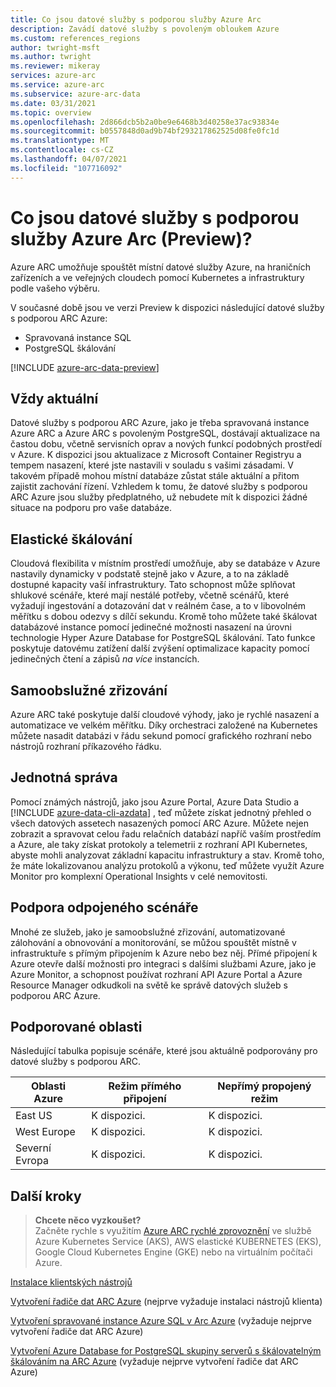 ```yaml
---
title: Co jsou datové služby s podporou služby Azure Arc
description: Zavádí datové služby s povoleným obloukem Azure
ms.custom: references_regions
author: twright-msft
ms.author: twright
ms.reviewer: mikeray
services: azure-arc
ms.service: azure-arc
ms.subservice: azure-arc-data
ms.date: 03/31/2021
ms.topic: overview
ms.openlocfilehash: 2d866dcb5b2a0be9e6468b3d40258e37ac93834e
ms.sourcegitcommit: b0557848d0ad9b74bf293217862525d08fe0fc1d
ms.translationtype: MT
ms.contentlocale: cs-CZ
ms.lasthandoff: 04/07/2021
ms.locfileid: "107716092"
---
```

# <a name="what-are-azure-arc-enabled-data-services-preview"></a>Co jsou datové služby s podporou služby Azure Arc (Preview)?

Azure ARC umožňuje spouštět místní datové služby Azure, na hraničních zařízeních a ve veřejných cloudech pomocí Kubernetes a infrastruktury podle vašeho výběru.

V současné době jsou ve verzi Preview k dispozici následující datové služby s podporou ARC Azure:

- Spravovaná instance SQL
- PostgreSQL škálování

[!INCLUDE [azure-arc-data-preview](../../../includes/azure-arc-data-preview.md)]

## <a name="always-current"></a>Vždy aktuální

Datové služby s podporou ARC Azure, jako je třeba spravovaná instance Azure ARC a Azure ARC s povoleným PostgreSQL, dostávají aktualizace na častou dobu, včetně servisních oprav a nových funkcí podobných prostředí v Azure. K dispozici jsou aktualizace z Microsoft Container Registryu a tempem nasazení, které jste nastavili v souladu s vašimi zásadami. V takovém případě mohou místní databáze zůstat stále aktuální a přitom zajistit zachování řízení. Vzhledem k tomu, že datové služby s podporou ARC Azure jsou služby předplatného, už nebudete mít k dispozici žádné situace na podporu pro vaše databáze.

## <a name="elastic-scale"></a>Elastické škálování

Cloudová flexibilita v místním prostředí umožňuje, aby se databáze v Azure nastavily dynamicky v podstatě stejně jako v Azure, a to na základě dostupné kapacity vaší infrastruktury. Tato schopnost může splňovat shlukové scénáře, které mají nestálé potřeby, včetně scénářů, které vyžadují ingestování a dotazování dat v reálném čase, a to v libovolném měřítku s dobou odezvy s dílčí sekundu. Kromě toho můžete také škálovat databázové instance pomocí jedinečné možnosti nasazení na úrovni technologie Hyper Azure Database for PostgreSQL škálování. Tato funkce poskytuje datovému zatížení další zvýšení optimalizace kapacity pomocí jedinečných čtení a zápisů *na více* instancích.

## <a name="self-service-provisioning"></a>Samoobslužné zřizování

Azure ARC také poskytuje další cloudové výhody, jako je rychlé nasazení a automatizace ve velkém měřítku. Díky orchestraci založené na Kubernetes můžete nasadit databázi v řádu sekund pomocí grafického rozhraní nebo nástrojů rozhraní příkazového řádku.

## <a name="unified-management"></a>Jednotná správa

Pomocí známých nástrojů, jako jsou Azure Portal, Azure Data Studio a [!INCLUDE [azure-data-cli-azdata](../../../includes/azure-data-cli-azdata.md)] , teď můžete získat jednotný přehled o všech datových assetech nasazených pomocí ARC Azure. Můžete nejen zobrazit a spravovat celou řadu relačních databází napříč vaším prostředím a Azure, ale taky získat protokoly a telemetrii z rozhraní API Kubernetes, abyste mohli analyzovat základní kapacitu infrastruktury a stav. Kromě toho, že máte lokalizovanou analýzu protokolů a výkonu, teď můžete využít Azure Monitor pro komplexní Operational Insights v celé nemovitosti.

## <a name="disconnected-scenario-support"></a>Podpora odpojeného scénáře

Mnohé ze služeb, jako je samoobslužné zřizování, automatizované zálohování a obnovování a monitorování, se můžou spouštět místně v infrastruktuře s přímým připojením k Azure nebo bez něj. Přímé připojení k Azure otevře další možnosti pro integraci s dalšími službami Azure, jako je Azure Monitor, a schopnost používat rozhraní API Azure Portal a Azure Resource Manager odkudkoli na světě ke správě datových služeb s podporou ARC Azure.

## <a name="supported-regions"></a>Podporované oblasti

Následující tabulka popisuje scénáře, které jsou aktuálně podporovány pro datové služby s podporou ARC.

|Oblasti Azure  |Režim přímého připojení  |Nepřímý propojený režim  |
|---------|---------|---------|
|East US|K dispozici.|K dispozici.
|West Europe |K dispozici. |K dispozici.
|Severní Evropa|K dispozici.|K dispozici.

## <a name="next-steps"></a>Další kroky

> **Chcete něco vyzkoušet?**  
> Začněte rychle s využitím [Azure ARC rychlé zprovoznění](https://azurearcjumpstart.io/azure_arc_jumpstart/azure_arc_data/) ve službě Azure Kubernetes Service (AKS), AWS elastické KUBERNETES (EKS), Google Cloud Kubernetes Engine (GKE) nebo na virtuálním počítači Azure.

[Instalace klientských nástrojů](install-client-tools.md)

[Vytvoření řadiče dat ARC Azure](create-data-controller.md) (nejprve vyžaduje instalaci nástrojů klienta)

[Vytvoření spravované instance Azure SQL v Arc Azure](create-sql-managed-instance.md) (vyžaduje nejprve vytvoření řadiče dat ARC Azure)

[Vytvoření Azure Database for PostgreSQL skupiny serverů s škálovatelným škálováním na ARC Azure](create-postgresql-hyperscale-server-group.md) (vyžaduje nejprve vytvoření řadiče dat ARC Azure)
